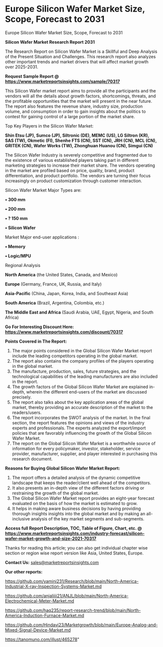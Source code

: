 # Europe Silicon Wafer Market Size, Scope, Forecast to 2031
 Europe Silicon Wafer Market Size, Scope, Forecast to 2031

<strong>Silicon Wafer Market Research Report 2031</strong>

The Research Report on Silicon Wafer Market is a Skillful and Deep Analysis of the Present Situation and Challenges. This research report also analyzes other important trends and market drivers that will affect market growth over 2025-2031.

<strong>Request Sample Report @ <a href=https://www.marketreportsinsights.com/sample/70317>https://www.marketreportsinsights.com/sample/70317</a></strong>

This Silicon Wafer market report aims to provide all the participants and the vendors will all the details about growth factors, shortcomings, threats, and the profitable opportunities that the market will present in the near future. The report also features the revenue share, industry size, production volume, and consumption in order to gain insights about the politics to contest for gaining control of a large portion of the market share.

Top Key Players in the Silicon Wafer Market:

<strong>Shin Etsu (JP), Sumco (JP), Siltronic (DE), MEMC (US), LG Siltron (KR), SAS (TW), Okmetic (FI), Shenhe FTS (CN), SST (CN), JRH (CN), MCL (CN), GRITEK (CN), Wafer Works (TW), Zhonghuan Huanou (CN), Simgui (CN)</strong>

The Silicon Wafer Industry is severely competitive and fragmented due to the existence of various established players taking part in different marketing strategies to increase their market share. The vendors operating in the market are profiled based on price, quality, brand, product differentiation, and product portfolio. The vendors are turning their focus increasingly on product customization through customer interaction.

Silicon Wafer Market Major Types are:

<strong>• 300 mm

• 200 mm

• ? 150 mm

• Silicon Wafer</strong>

Market Major end-user applications :

<strong>• Memory

• Logic/MPU</strong>

Regional Analysis

</u><strong><b>North America</b></strong> (the United States, Canada, and Mexico)

<strong><b>Europe </b></strong>(Germany, France, UK, Russia, and Italy)

<strong><b>Asia-Pacific</b></strong> (China, Japan, Korea, India, and Southeast Asia)

<strong><b>South America</b></strong> (Brazil, Argentina, Colombia, etc.)

<strong><b>The Middle East and Africa</b></strong> (Saudi Arabia, UAE, Egypt, Nigeria, and South Africa)

<strong>Go For Interesting Discount Here: <a href=https://www.marketreportsinsights.com/discount/70317>https://www.marketreportsinsights.com/discount/70317</a></strong>

<strong>Points Covered in The Report:</strong>
<ol>
  <li>The major points considered in the Global Silicon Wafer Market report include the leading competitors operating in the global market.</li>
  <li>The report also contains the company profiles of the players operating in the global market.</li>
  <li>The manufacture, production, sales, future strategies, and the technological capabilities of the leading manufacturers are also included in the report.</li>
  <li>The growth factors of the Global Silicon Wafer Market are explained in-depth, wherein the different end-users of the market are discussed precisely.</li>
  <li>The report also talks about the key application areas of the global market, thereby providing an accurate description of the market to the readers/users.</li>
  <li>The report incorporates the SWOT analysis of the market. In the final section, the report features the opinions and views of the industry experts and professionals. The experts analyzed the export/import policies that are favorably influencing the growth of the Global Silicon Wafer Market.</li>
  <li>The report on the Global Silicon Wafer Market is a worthwhile source of information for every policymaker, investor, stakeholder, service provider, manufacturer, supplier, and player interested in purchasing this research document.</li>
</ol>
<strong>Reasons for Buying Global Silicon Wafer Market Report:</strong>

<ol>
  <li>The report offers a detailed analysis of the dynamic competitive landscape that keeps the reader/client well ahead of the competitors.</li>
  <li>It also presents an in-depth view of the different factors driving or restraining the growth of the global market.</li>
  <li>The Global Silicon Wafer Market report provides an eight-year forecast evaluated on the basis of how the market is estimated to grow.</li>
  <li>It helps in making aware business decisions by having providing thorough insights insights into the global market and by making an all-inclusive analysis of the key market segments and sub-segments.</li>
</ol>
<strong>Access full Report Description, TOC, Table of Figure, Chart, etc. @ <a href=https://www.marketreportsinsights.com/industry-forecast/silicon-wafer-market-growth-and-size-2021-70317>https://www.marketreportsinsights.com/industry-forecast/silicon-wafer-market-growth-and-size-2021-70317</a></strong>


Thanks for reading this article; you can also get individual chapter wise section or region wise report version like Asia, United States, Europe.

<strong>Contact Us:</strong>
sales@marketreportsinsights.com

<strong>Our other reports:</strong>

<a href=https://github.com/yamini231/Research/blob/main/North-America-Industrial-X-ray-Inspection-Systems-Market.md>https://github.com/yamini231/Research/blob/main/North-America-Industrial-X-ray-Inspection-Systems-Market.md</a>

<a href=https://github.com/anjaliiii21/ANJL/blob/main/North-America-Electrochemical-Meter-Market.md>https://github.com/anjaliiii21/ANJL/blob/main/North-America-Electrochemical-Meter-Market.md</a>

<a href=https://github.com/haq235/report-research-trend/blob/main/North-America-Induction-Furnace-Market.md>https://github.com/haq235/report-research-trend/blob/main/North-America-Induction-Furnace-Market.md</a>

<a href=https://github.com/Hindavi23/Marketgrowth/blob/main/Europe-Analog-and-Mixed-Signal-Device-Market.md>https://github.com/Hindavi23/Marketgrowth/blob/main/Europe-Analog-and-Mixed-Signal-Device-Market.md</a>

<a href=https://tanomuno.com/illust/465278>https://tanomuno.com/illust/465278</a>"
